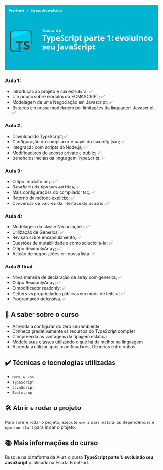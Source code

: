 ![TypeScript parte 1: evoluindo seu JavaScript](curso.png)

### Aula 1:
- Introdução ao projeto e sua estrutura; :white_check_mark:
- Um pouco sobre módulos do ECMASCRIPT; :white_check_mark:
- Modelagem de uma Negociação em Javascript; :white_check_mark:
- Buracos em nossa modelagem por limitações da linguagem Javascript. :white_check_mark:
### Aula 2:
- Download do TypeScript; :white_check_mark:
- Configuração do compilador e papel do tsconfig.json; :white_check_mark:
- Integração com scripts do Node.js; :white_check_mark:
- Modificadores de acesso private e public; :white_check_mark:
- Benefícios iniciais da linguagem TypeScript. :white_check_mark:
### Aula 3:
- O tipo implícito any; :white_check_mark:
- Benefícios da tipagem estática; :white_check_mark:
- Mais configurações do compilador tsc; :white_check_mark:
- Retorno de método explícito; :white_check_mark:
- Conversão de valores da interface do usuário. :white_check_mark:
### Aula 4:
- Modelagem da classe Negociações; :white_check_mark:
- Utilização de Generics; :white_check_mark:
- Revisão sobre encapsulamento; :white_check_mark:
- Questões de mutabilidade e como solucioná-la; :white_check_mark:
- O tipo ReadonlyArray; :white_check_mark:
- Adição de negociações em nossa lista. :white_check_mark:
### Aula 5 final:
- Nova maneira de declaração de array com generics; :white_check_mark:
- O tipo ReadonlyArray; :white_check_mark:
- O modificador readonly; :white_check_mark:
- Getters vs propriedades públicas em modo de leitura; :white_check_mark:
- Programação defensiva. :white_check_mark:

## 🔨 A saber sobre o curso
- Aprenda a configurar do zero seu ambiente
- Conheça gradativamente os recursos do TypeScript compiler
- Compreenda as vantagens da tipagem estática
- Modele suas classes utilizando o que há de melhor na linguagem
- Aprenda a utilizar tipos, modificadores, Generics entre outros


## ✔️ Técnicas e tecnologias utilizadas
- `HTML & CSS`
- `TypeScript`
- `JavaScript`
- `Bootstrap`

## 🛠️ Abrir e rodar o projeto
Para abrir e rodar o projeto, execute `npm i` para instalar as dependências e `npm run start` para inicar o projeto.

## 📚 Mais informações do curso
Busque na plataforma da Alura o curso **TypeScript parte 1: evoluindo seu JavaScript** publicado na Escola Frontend.

<br>
